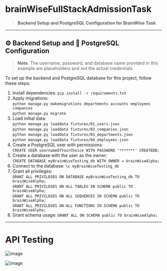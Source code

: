 # brainWiseFullStackAdmissionTask

> **Backend Setup and PostgreSQL Configuration for BrainWise Task**

---

## ⚙️ Backend Setup and 🐘 PostgreSQL Configuration

> **Note**: The username, password, and database name provided in this example are placeholders and not the actual credentials.
> 
To set up the backend and PostgreSQL database for this project, follow these steps:

1. Install dependencies: `pip install -r requirements.txt`  
2. Apply migrations:  
   `python manage.py makemigrations departments accounts employees companies`  
   `python manage.py migrate`  
3. Load initial data:  
   `python manage.py loaddata fixtures/01_users.json`  
   `python manage.py loaddata fixtures/02_companies.json`  
   `python manage.py loaddata fixtures/03_departments.json`  
   `python manage.py loaddata fixtures/04_employees.json`  
4. Create a PostgreSQL user with permissions:  
   `CREATE USER usernameOfYourChoice WITH PASSWORD '*******' CREATEDB;`  
5. Create a database with the user as the owner:  
   `CREATE DATABASE myBrainWiseTesting_db WITH OWNER = brainWiseAlpha;`  
6. Connect to the database: `\c myBrainWiseTesting_db`  
7. Grant all privileges:  
   `GRANT ALL PRIVILEGES ON DATABASE myBrainWiseTesting_db TO brainWiseAlpha;`  
   `GRANT ALL PRIVILEGES ON ALL TABLES IN SCHEMA public TO brainWiseAlpha;`  
   `GRANT ALL PRIVILEGES ON ALL SEQUENCES IN SCHEMA public TO brainWiseAlpha;`  
   `GRANT ALL PRIVILEGES ON ALL FUNCTIONS IN SCHEMA public TO brainWiseAlpha;`  
8. Grant schema usage: `GRANT ALL ON SCHEMA public TO brainWiseAlpha;`

---

# API Testing

![image](https://github.com/user-attachments/assets/246fc533-dfef-4283-9ad5-17ed6fa594a2)


![image](https://github.com/user-attachments/assets/4adb1222-a158-4938-88d1-0c423a8fd4c4)






